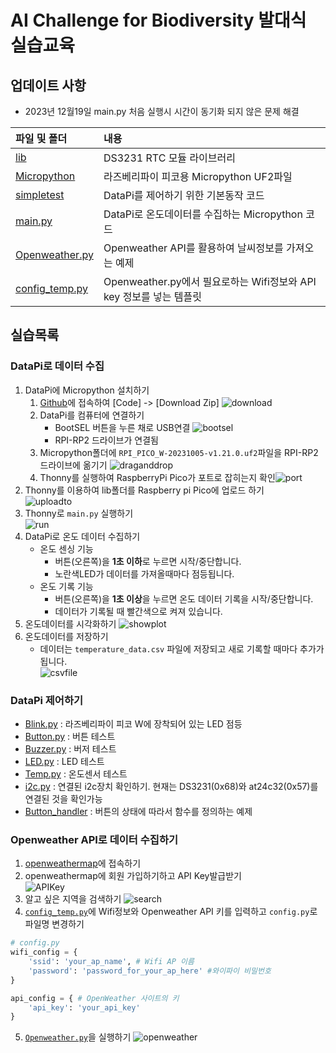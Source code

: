 # AI Challenge for Biodiversity 발대식 실습교육 

## 업데이트 사항 
- 2023년 12월19일  main.py 처음 실행시 시간이 동기화 되지 않은 문제 해결

파일 및 폴더           | 내용
:------------- |:-------------
[lib](/lib/ds3231_port.py) | DS3231 RTC 모듈 라이브러리 
[Micropython](/Micropython/RPI_PICO_W-20231005-v1.21.0.uf2) | 라즈베리파이 피코용 Micropython UF2파일   
[simpletest](/simpletest/README.md) | DataPi를 제어하기 위한 기본동작 코드 
[main.py](/main.py) |  DataPi로 온도데이터를 수집하는 Micropython 코드 
[Openweather.py](/Openweather.py) | Openweather API를 활용하여 날씨정보를 가져오는 예제   
[config_temp.py](/config_temp.py) | Openweather.py에서 필요로하는 Wifi정보와 API key 정보를 넣는 템플릿    

## 실습목록   
### DataPi로 데이터 수집   
1. DataPi에 Micropython 설치하기  
    1. [Github](/https://github.com/microschool-kr/AI-Challenge-Biodiversity-DataPi-kit)에 접속하여 [Code] -> [Download Zip] 
    ![download](/img/download.png)
    2. DataPi를 컴퓨터에 연결하기  
        - BootSEL 버튼을 누른 채로 USB연결
        ![bootsel](/img/bootsel.png)
        - RPI-RP2 드라이브가 연결됨 
    3. Micropython폴더에 `RPI_PICO_W-20231005-v1.21.0.uf2`파일을 RPI-RP2 드라이브에 옮기기 
    ![draganddrop](/img/draganddrop.png)
    4. Thonny를 실행하여 RaspberryPi Pico가 포트로 잡히는지 확인![port](/img/port.png) 
2. Thonny를 이용하여 lib폴더를 Raspberry pi Pico에 업로드 하기  
![uploadto](./img/uploadto.png)
3. Thonny로 `main.py` 실행하기   
![run](/img/run.png)
4. DataPi로 온도 데이터 수집하기   
    - 온도 센싱 기능 
        - 버튼(오른쪽)을 **1초 이하**로 누르면 시작/중단합니다. 
        - 노란색LED가 데이터를 가져올때마다 점등됩니다.      
    - 온도 기록 기능 
        - 버튼(오른쪽)을 **1초 이상**을 누르면 온도 데이터 기록을 시작/중단합니다.  
        - 데이터가 기록될 때 빨간색으로 켜져 있습니다. 
4. 온도데이터를 시각화하기 
![showplot](/img/showplotter.png)
5. 온도데이터를 저장하기  
    - 데이터는 `temperature_data.csv` 파일에 저장되고 새로 기록할 때마다 추가가됩니다.   
    ![csvfile](/img/csvfile.png)

###  DataPi 제어하기 
- [Blink.py](/simpletest/Blink.py) : 라즈베리파이 피코 W에 장착되어 있는 LED 점등 
- [Button.py](/simpletest/Button.py) : 버튼 테스트
- [Buzzer.py](/simpletest/Buzzer.py) : 버저 테스트
- [LED.py](/simpletest/LED.py) : LED 테스트 
- [Temp.py](/simpletest/Temp.py) : 온도센서 테스트 
- [i2c.py](/simpletest/i2c.py) : 연결된 i2c장치 확인하기. 현재는 DS3231(0x68)와 at24c32(0x57)를 연결된 것을 확인가능 
- [Button_handler](/simpletest/Button_handler.py) : 버튼의 상태에 따라서 함수를 정의하는 예제 
### Openweather API로 데이터 수집하기   
1. [openweathermap](https://openweathermap.org/)에 접속하기 
2. openweathermap에 회원 가입하기하고 API Key발급받기  
![APIKey](/img/APIKey.png)
3. 알고 싶은 지역을 검색하기 
![search](/img/seoul.png)
4. [`config_temp.py`](/config_temp.py)에 Wifi정보와 Openweather API 키를 입력하고 `config.py`로 파일명 변경하기   
```python
# config.py
wifi_config = {
    'ssid': 'your_ap_name', # Wifi AP 이름
    'password': 'password_for_your_ap_here' #와이파이 비밀번호
}

api_config = { # OpenWeather 사이트의 키
    'api_key': 'your_api_key'
}
```
5. [`Openweather.py`](/Openweather.py)을 실행하기 
![openweather](/img/openweather.png)


